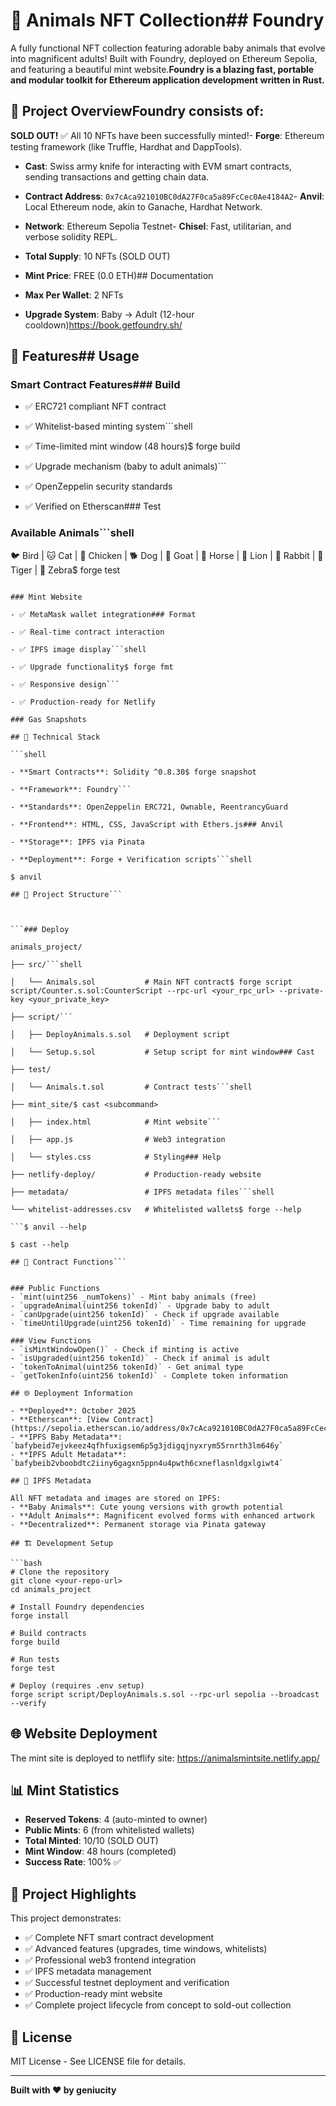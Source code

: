# 🐾 Animals NFT Collection## Foundry



A fully functional NFT collection featuring adorable baby animals that evolve into magnificent adults! Built with Foundry, deployed on Ethereum Sepolia, and featuring a beautiful mint website.**Foundry is a blazing fast, portable and modular toolkit for Ethereum application development written in Rust.**



## 🎯 Project OverviewFoundry consists of:



**SOLD OUT!** ✅ All 10 NFTs have been successfully minted!- **Forge**: Ethereum testing framework (like Truffle, Hardhat and DappTools).

- **Cast**: Swiss army knife for interacting with EVM smart contracts, sending transactions and getting chain data.

- **Contract Address**: `0x7cAca921010BC0dA27F0ca5a89FcCec0Ae4184A2`- **Anvil**: Local Ethereum node, akin to Ganache, Hardhat Network.

- **Network**: Ethereum Sepolia Testnet- **Chisel**: Fast, utilitarian, and verbose solidity REPL.

- **Total Supply**: 10 NFTs (SOLD OUT)

- **Mint Price**: FREE (0.0 ETH)## Documentation

- **Max Per Wallet**: 2 NFTs

- **Upgrade System**: Baby → Adult (12-hour cooldown)https://book.getfoundry.sh/



## 🦄 Features## Usage



### Smart Contract Features### Build

- ✅ ERC721 compliant NFT contract

- ✅ Whitelist-based minting system```shell

- ✅ Time-limited mint window (48 hours)$ forge build

- ✅ Upgrade mechanism (baby to adult animals)```

- ✅ OpenZeppelin security standards

- ✅ Verified on Etherscan### Test



### Available Animals```shell

🐦 Bird | 🐱 Cat | 🐔 Chicken | 🐕 Dog | 🐐 Goat | 🐴 Horse | 🦁 Lion | 🐰 Rabbit | 🐅 Tiger | 🦓 Zebra$ forge test

```

### Mint Website

- ✅ MetaMask wallet integration### Format

- ✅ Real-time contract interaction

- ✅ IPFS image display```shell

- ✅ Upgrade functionality$ forge fmt

- ✅ Responsive design```

- ✅ Production-ready for Netlify

### Gas Snapshots

## 🚀 Technical Stack

```shell

- **Smart Contracts**: Solidity ^0.8.30$ forge snapshot

- **Framework**: Foundry```

- **Standards**: OpenZeppelin ERC721, Ownable, ReentrancyGuard

- **Frontend**: HTML, CSS, JavaScript with Ethers.js### Anvil

- **Storage**: IPFS via Pinata

- **Deployment**: Forge + Verification scripts```shell

$ anvil

## 📁 Project Structure```



```### Deploy

animals_project/

├── src/```shell

│   └── Animals.sol           # Main NFT contract$ forge script script/Counter.s.sol:CounterScript --rpc-url <your_rpc_url> --private-key <your_private_key>

├── script/```

│   ├── DeployAnimals.s.sol   # Deployment script

│   └── Setup.s.sol           # Setup script for mint window### Cast

├── test/

│   └── Animals.t.sol         # Contract tests```shell

├── mint_site/$ cast <subcommand>

│   ├── index.html            # Mint website```

│   ├── app.js                # Web3 integration

│   └── styles.css            # Styling### Help

├── netlify-deploy/           # Production-ready website

├── metadata/                 # IPFS metadata files```shell

└── whitelist-addresses.csv   # Whitelisted wallets$ forge --help

```$ anvil --help

$ cast --help

## 🔧 Contract Functions```


### Public Functions
- `mint(uint256 _numTokens)` - Mint baby animals (free)
- `upgradeAnimal(uint256 tokenId)` - Upgrade baby to adult
- `canUpgrade(uint256 tokenId)` - Check if upgrade available
- `timeUntilUpgrade(uint256 tokenId)` - Time remaining for upgrade

### View Functions
- `isMintWindowOpen()` - Check if minting is active
- `isUpgraded(uint256 tokenId)` - Check if animal is adult
- `tokenToAnimal(uint256 tokenId)` - Get animal type
- `getTokenInfo(uint256 tokenId)` - Complete token information

## 🌐 Deployment Information

- **Deployed**: October 2025
- **Etherscan**: [View Contract](https://sepolia.etherscan.io/address/0x7cAca921010BC0dA27F0ca5a89FcCec0Ae4184A2)
- **IPFS Baby Metadata**: `bafybeid7ejvkeez4qfhfuxigsem6p5g3jdigqjnyxrym55rnrth3lm646y`
- **IPFS Adult Metadata**: `bafybeib2vboobdtc2iiny6gagxn5ppn4u4pwth6cxneflasnldgxlgiwt4`

## 🎨 IPFS Metadata

All NFT metadata and images are stored on IPFS:
- **Baby Animals**: Cute young versions with growth potential
- **Adult Animals**: Magnificent evolved forms with enhanced artwork
- **Decentralized**: Permanent storage via Pinata gateway

## 🏗️ Development Setup

```bash
# Clone the repository
git clone <your-repo-url>
cd animals_project

# Install Foundry dependencies
forge install

# Build contracts
forge build

# Run tests
forge test

# Deploy (requires .env setup)
forge script script/DeployAnimals.s.sol --rpc-url sepolia --broadcast --verify
```

## 🌐 Website Deployment

The mint site is deployed to netflify site: https://animalsmintsite.netlify.app/



## 📊 Mint Statistics

- **Reserved Tokens**: 4 (auto-minted to owner)
- **Public Mints**: 6 (from whitelisted wallets)
- **Total Minted**: 10/10 (SOLD OUT)
- **Mint Window**: 48 hours (completed)
- **Success Rate**: 100% ✅

## 🎉 Project Highlights

This project demonstrates:
- ✅ Complete NFT smart contract development
- ✅ Advanced features (upgrades, time windows, whitelists)
- ✅ Professional web3 frontend integration
- ✅ IPFS metadata management
- ✅ Successful testnet deployment and verification
- ✅ Production-ready mint website
- ✅ Complete project lifecycle from concept to sold-out collection

## 📄 License

MIT License - See LICENSE file for details.

---

**Built with ❤️ by geniucity**